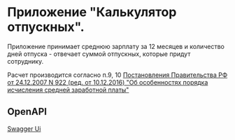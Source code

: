 # Приложение "Калькулятор отпускных".

Приложение принимает среднюю зарплату за 12 месяцев и количество 
дней отпуска - отвечает суммой отпускных, которые придут сотруднику.

Расчет производится согласно п.9, 10 [Постановления Правительства 
РФ от 24.12.2007 N 922 (ред. от 10.12.2016) "Об особенностях порядка 
исчисления средней заработной платы"](https://www.consultant.ru/document/cons_doc_LAW_73789/00737bae76cc5b4913b4eaf35b39060ca04b85be/)

## OpenAPI
[Swagger Ui](http://localhost:8080/swagger-ui/index.html)

